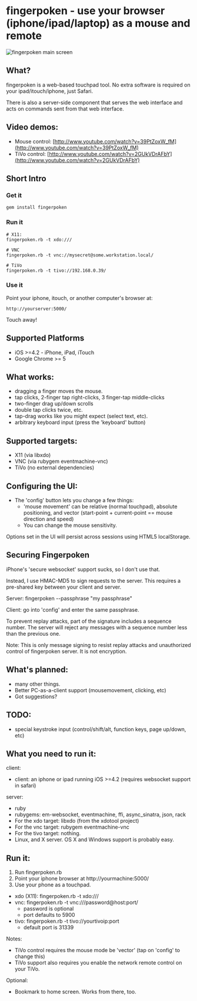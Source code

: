 # fingerpoken - use your browser (iphone/ipad/laptop) as a mouse and remote

![fingerpoken main screen](http://farm6.static.flickr.com/5209/5315764134_fd91969a2c_m.jpg "fingerpoken main touch screen")

## What?

fingerpoken is a web-based touchpad tool. No extra software is required on your ipad/itouch/iphone, just Safari.

There is also a server-side component that serves the web interface and acts on
commands sent from that web interface.

## Video demos: 

* Mouse control: [http://www.youtube.com/watch?v=39PtZoxW_fM](http://www.youtube.com/watch?v=39PtZoxW_fM)
* TiVo control: [http://www.youtube.com/watch?v=2GUkVDrAFbY](http://www.youtube.com/watch?v=2GUkVDrAFbY)

## Short Intro

### Get it

    gem install fingerpoken

### Run it

    # X11:
    fingerpoken.rb -t xdo:///

    # VNC
    fingerpoken.rb -t vnc://mysecret@some.workstation.local/

    # TiVo
    fingerpoken.rb -t tivo://192.168.0.39/

### Use it

Point your iphone, itouch, or another computer's browser at:

    http://yourserver:5000/

Touch away!

## Supported Platforms

* iOS >=4.2 - iPhone, iPad, iTouch
* Google Chrome >= 5

## What works:

* dragging a finger moves the mouse.
* tap clicks, 2-finger tap right-clicks, 3 finger-tap middle-clicks
* two-finger drag up/down scrolls
* double tap clicks twice, etc.
* tap-drag works like you might expect (select text, etc).
* arbitrary keyboard input (press the 'keyboard' button)

## Supported targets:

* X11 (via libxdo)
* VNC (via rubygem eventmachine-vnc)
* TiVo (no external dependencies)

## Configuring the UI:

* The 'config' button lets you change a few things:
  * 'mouse movement' can be relative (normal touchpad), absolute positioning,
    and vector (start-point + current-point == mouse direction and speed)
  * You can change the mouse sensitivity.

Options set in the UI will persist across sessions using HTML5 localStorage.

## Securing Fingerpoken

iPhone's 'secure websocket' support sucks, so I don't use that.

Instead, I use HMAC-MD5 to sign requests to the server. This requires a pre-shared key between your client and server.

Server: fingerpoken --passphrase "my passphrase"

Client: go into 'config' and enter the same passphrase.

To prevent replay attacks, part of the signature includes a sequence number.
The server will reject any messages with a sequence number less than the
previous one.

Note: This is only message signing to resist replay attacks and unauthorized
control of fingerpoken server. It is not encryption.

## What's planned:

* many other things.
* Better PC-as-a-client support (mousemovement, clicking, etc)
* Got suggestions? 

## TODO:

* special keystroke input (control/shift/alt, function keys, page up/down, etc)

## What you need to run it:

client:

  * client: an iphone or ipad running iOS >=4.2 (requires websocket support in safari)

server:

  * ruby
  * rubygems: em-websocket, eventmachine, ffi, async_sinatra, json, rack
  * For the xdo target: libxdo (from the xdotool project)
  * For the vnc target: rubygem eventmachine-vnc
  * For the tivo target: nothing.
  * Linux, and X server. OS X and Windows support is probably easy.

## Run it:

1) Run fingerpoken.rb
2) Point your iphone browser at http://yourmachine:5000/
3) Use your phone as a touchpad.

  * xdo (X11): fingerpoken.rb -t xdo:///
  * vnc: fingerpoken.rb -t vnc:///password@host:port/
    * password is optional
    * port defaults to 5900
  * tivo: fingerpoken.rb -t tivo://yourtivoip:port
    * default port is 31339

Notes:

  * TiVo control requires the mouse mode be 'vector' (tap on 'config' to change this)
  * TiVo support also requires you enable the network remote control on your TiVo.



Optional:

  * Bookmark to home screen. Works from there, too.
